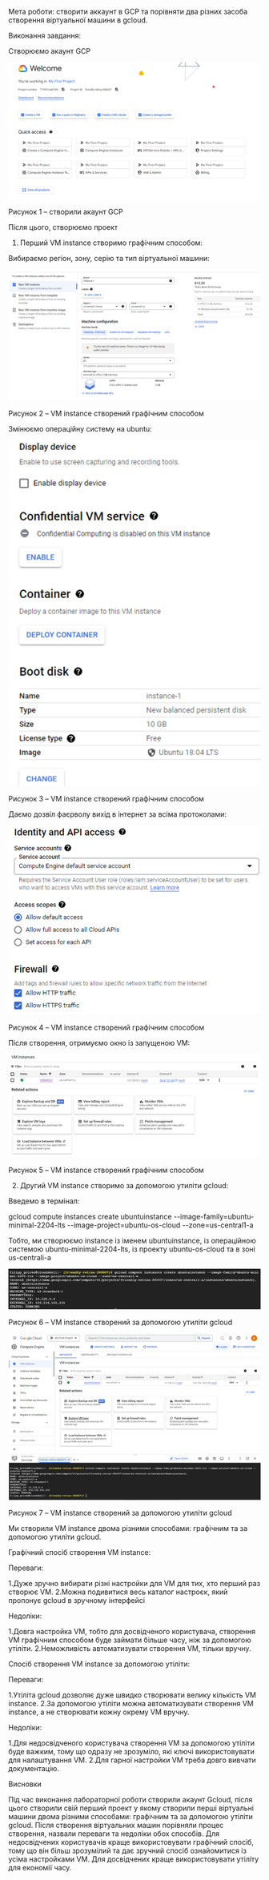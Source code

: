 ﻿Мета роботи: створити аккаунт в GCP та порівняти два різних засоба створення віртуальної машини в gcloud.

Виконання завдання:

Створюємо акаунт GCP

![](screen1.png)

Рисунок 1 – створили акаунт GCP

Після цього, створюємо проект

1. Перший VM instance створимо графічним способом:

Вибираємо регіон, зону, серію та тип віртуальної машини:

![](screen2.png)

Рисунок 2 – VM instance створений графічним способом

Змінюємо операційну систему на ubuntu:

![](screen3.png)

Рисунок 3 – VM instance створений графічним способом

Даємо дозвіл фаєрволу вихід в інтернет за всіма протоколами:

![](screen4.png)

Рисунок 4 – VM instance створений графічним способом

Після створення, отримуємо окно із запущеною VM:

![](screen5.png)

Рисунок 5 – VM instance створений графічним способом

2. Другий VM instance створимо за допомогою утиліти gcloud:

Введемо в термінал:

gcloud compute instances create ubuntuinstance --image-family=ubuntu-minimal-2204-lts --image-project=ubuntu-os-cloud --zone=us-central1-a

Тобто, ми створюємо instance із іменем ubuntuinstance, із операційною системою ubuntu-minimal-2204-lts, із проекту ubuntu-os-cloud та в зоні us-centrali-a

![](screen6.png)

Рисунок 6 – VM instance створений за допомогою утиліти gcloud

![](screen7.png)

Рисунок 7 – VM instance створений за допомогою утиліти gcloud

Ми створили VM instance двома різними способами: графічним та за допомогою  утиліти gcloud.

Графічний спосіб створення VM instance:

Переваги: 

1.Дуже зручно вибирати різні настройки для VM для тих, хто перший раз створює VM.
2.Можна подивитися весь каталог настроєк, який пропонує gcloud в зручному інтерфейсі

Недоліки:

1.Довга настройка VM, тобто для досвідченого користувача, створення VM графічним способом буде займати більше часу, ніж за допомогою утіліти.
2.Неможливість автоматизувати створення VM, тільки вручну.

Спосіб створення VM instance за допомогою утіліти:

Переваги: 

1.Утіліта gcloud дозволяє дуже швидко створювати велику кількість VM instance.
2.За допомогою утіліти можна автоматизувати створення VM instance, а не створювати кожну окрему VM вручну.

Недоліки:

1.Для недосвідченого користувача створення VM за допомогою утіліти буде важким, тому що одразу не зрозуміло, які ключі використовувати для налаштування VM.
2.Для гарної настройки VM треба довго вивчати документацію.

Висновки

Під час виконання лабораторної роботи створили акаунт Gcloud, після цього створили свій перший проект у якому створили перші віртуальні машини двома різними способами: графічним та за допомогою утіліти gcloud.
Після створення віртуальних машин порівняли процес створення, назвали переваги та недоліки обох способів.
Для недосвідчених користувачів краще використовувати графічний спосіб, тому що він більш зрозумілий та дає зручний спосіб ознайомитися із усіма настройками VM. Для досвідчених краще використовувати утіліту для економії часу.
